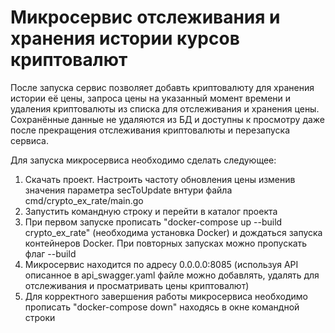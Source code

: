 # Микросервис отслеживания и хранения истории курсов криптовалют

После запуска сервис позволяет добавть криптовалюту для хранения истории её цены, запроса цены на указанный момент времени и удаления криптовалюты из списка для отслеживания и хранения цены. Сохранённые данные не удаляются из БД и доступны к просмотру даже после прекращения отслеживания криптовалюты и перезапуска сервиса.

Для запуска микросервиса необходимо сделать следующее:

1) Скачать проект. Настроить частоту обновления цены изменив значения параметра secToUpdate внтури файла cmd/crypto_ex_rate/main.go
2) Запустить командную строку и перейти в каталог проекта
3) При первом запуске прописать "docker-compose up --build crypto_ex_rate" (необходима установка Docker) и дождаться запуска контейнеров Docker. При повторных запусках можно пропускать флаг --build
4) Микросервис находится по адресу 0.0.0.0:8085 (используя API описанное в api_swagger.yaml файле можно добавлять, удалять для отслеживания и просматривать цены криптовалют)
5) Для корректного завершения работы микросервиса необходимо прописать "docker-compose down" находясь в окне командной строки
